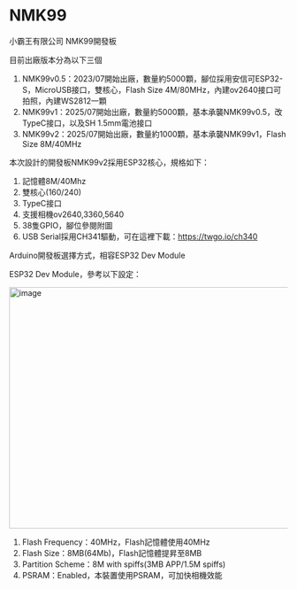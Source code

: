 # NMK99
小霸王有限公司 NMK99開發板

目前出廠版本分為以下三個
1. NMK99v0.5：2023/07開始出廠，數量約5000顆，腳位採用安信可ESP32-S，MicroUSB接口，雙核心，Flash Size 4M/80MHz，內建ov2640接口可拍照，內建WS2812一顆
2. NMK99v1：2025/07開始出廠，數量約5000顆，基本承襲NMK99v0.5，改TypeC接口，以及SH 1.5mm電池接口
3. NMK99v2：2025/07開始出廠，數量約1000顆，基本承襲NMK99v1，Flash Size 8M/40MHz

本次設計的開發板NMK99v2採用ESP32核心，規格如下：

1. 記憶體8M/40Mhz
2. 雙核心(160/240)
3. TypeC接口
4. 支援相機ov2640,3360,5640
5. 38隻GPIO，腳位參閱附圖
6. USB Serial採用CH341驅動，可在這裡下載：https://twgo.io/ch340

Arduino開發板選擇方式，相容ESP32 Dev Module

ESP32 Dev Module，參考以下設定：

  <img width="569" height="436" alt="image" src="https://github.com/user-attachments/assets/00b58f70-aa55-4a2b-9418-58a15c4b6239" />


  1. Flash Frequency：40MHz，Flash記憶體使用40MHz
  2. Flash Size：8MB(64Mb)，Flash記憶體提昇至8MB
  3. Partition Scheme：8M with spiffs(3MB APP/1.5M spiffs)
  4. PSRAM：Enabled，本裝置使用PSRAM，可加快相機效能

